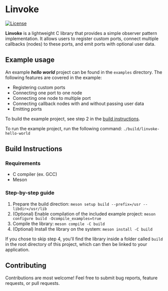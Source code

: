 # Linvoke

[![License](https://img.shields.io/badge/license-MIT-blue.svg?style=for-the-badge)](https://opensource.org/licenses/MIT)

**Linvoke** is a lightweight C library that provides a simple observer pattern implementation. It allows users to register custom ports, connect multiple callbacks (nodes) to these ports, and emit ports with optional user data.

## Example usage

An example **_hello world_** project can be found in the `examples` directory. The following features are covered in the example:

 * Registering custom ports
 * Connecting one port to one node
 * Connecting one node to multiple port
 * Connecting callback nodes with and without passing user data
 * Emitting ports

To build the example project, see step 2 in the [build instructions](#build-instructions).

To run the example project, run the following command: `./build/linvoke-hello-world`

## Build Instructions

### Requirements

 * C compiler (ex. GCC)
 * Meson

### Step-by-step guide

 1. Prepare the build direction: `meson setup build --prefix=/usr --libdir=/usr/lib`
 2. (Optional) Enable compilation of the included example project: `meson configure build -Dcompile_examples=true`
 3. Compile the library: `meson compile -C build`
 4. (Optional) Install the library on the system: `meson install -C build`

If you chose to skip step 4, you'll find the library inside a folder called `build` in the root directory of this project, which can then be linked to your application.

## Contributing

Contributions are most welcome! Feel free to submit bug reports, feature requests, or pull requests.
